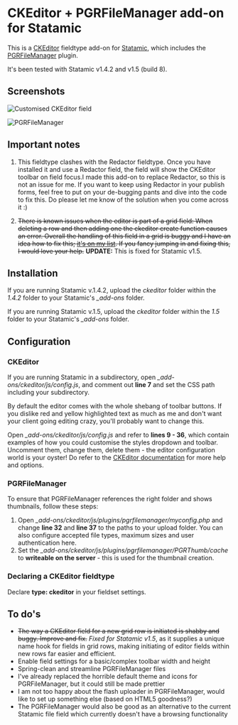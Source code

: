 # CKEditor + PGRFileManager add-on for Statamic
This is a [CKEditor](http://ckeditor.com) fieldtype add-on for [Statamic](http://statamic.com/), which includes the [PGRFileManager](http://pgrfilemanager.sourceforge.net/) plugin.

It's been tested with Statamic v1.4.2 and v1.5 (build 8). 

## Screenshots
![Customised CKEditor field](http://katrinkerber.com/assets/screenshot-ckeditor.png)

![PGRFileManager](http://katrinkerber.com/assets/screenshot-PGRFileManager.png)

## Important notes
1. This fieldtype clashes with the Redactor fieldtype. Once you have installed it and use a Redactor field, the field will show the CKEditor toolbar on field focus.I made this add-on to replace Redactor, so this is not an issue for me. If you want to keep using Redactor in your publish forms, feel free to put on your de-bugging pants and dive into the code to fix this. Do please let me know of the solution when you come across it :)

2. <del>There is known issues when the editor is part of a grid field: When deleting a row and then adding one the ckeditor create function causes an error. Overall the handling of this field in a grid is buggy and I have an idea how to fix this; [it's on my list](#to-dos). If you fancy jumping in and fixing this, I would love your help.</del>
**UPDATE:** This is fixed for Statamic v1.5.

## Installation
If you are running Statamic v.1.4.2, upload the *ckeditor* folder within the *1.4.2* folder to your Statamic's *_add-ons* folder.

If you are running Statamic v.1.5, upload the *ckeditor* folder within the *1.5* folder to your Statamic's *_add-ons* folder.

## Configuration
### CKEditor
If you are running Statamic in a subdirectory, open *_add-ons/ckeditor/js/config.js*, and comment out **line 7** and set the CSS path including your subdirectory.

By default the editor comes with the whole shebang of toolbar buttons. If you dislike red and yellow highlighted text as much as me and don't want your client going editing crazy, you'll probably want to change this.

Open *_add-ons/ckeditor/js/config.js* and refer to **lines 9 - 36**, which contain examples of how you could customise the styles dropdown and toolbar. Uncomment them, change them, delete them - the editor configuration world is your oyster! Do refer to the [CKEditor documentation](http://docs.cksource.com/CKEditor_3.x/Developers_Guide/Toolbar) for more help and options.

### PGRFileManager
To ensure that PGRFileManager references the right folder and shows thumbnails, follow these steps:

1. Open *_add-ons/ckeditor/js/plugins/pgrfilemanager/myconfig.php* and change **line 32** and **line 37** to the paths to your upload folder. You can also configure accepted file types, maximum sizes and user authentication here.
2. Set the *_add-ons/ckeditor/js/plugins/pgrfilemanager/PGRThumb/cache* to **writeable on the server** - this is used for the thumbnail creation.

### Declaring a CKEditor fieldtype
Declare **type: ckeditor** in your fieldset settings.

## To do's
* <del>The way a CKEditor field for a new grid row is initiated is shabby and buggy. Improve and fix.</del> *Fixed for Statamic v1.5*, as it supplies a unique name hook for fields in grid rows, making initiating of editor fields within new rows far easier and efficient.
* Enable field settings for a basic/complex toolbar width and height
* Spring-clean and streamline PGRFileManager files
* I've already replaced the horrible default theme and icons for PGRFileManager, but it could still be made prettier
* I am not too happy about the flash uploader in PGRFileManager, would like to set up something else (based on HTML5 goodness?)
* The PGRFileManager would also be good as an alternative to the current Statamic file field which currently doesn't have a browsing functionality
